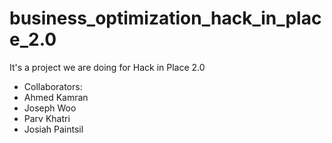 # business_optimization_hack_in_place_2.0

It's a project we are doing for Hack in Place 2.0

- Collaborators:
- Ahmed Kamran
- Joseph Woo
- Parv Khatri
- Josiah Paintsil